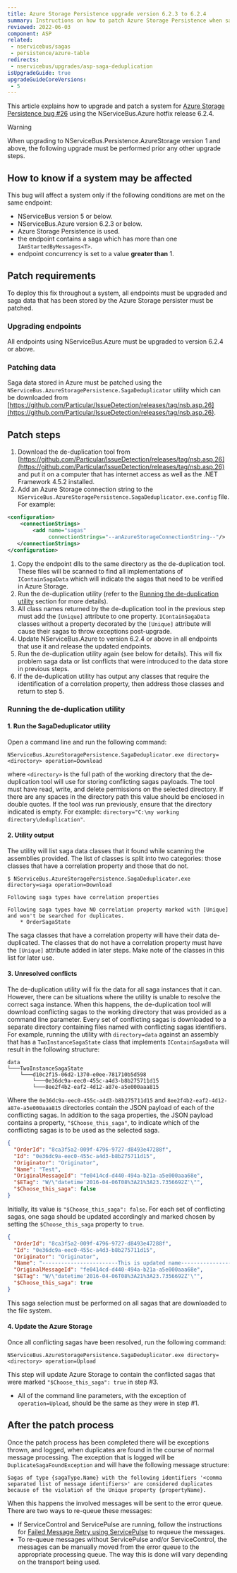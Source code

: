 ```yaml
---
title: Azure Storage Persistence upgrade version 6.2.3 to 6.2.4
summary: Instructions on how to patch Azure Storage Persistence when saga duplication occurs
reviewed: 2022-06-03
component: ASP
related:
 - nservicebus/sagas
 - persistence/azure-table
redirects:
 - nservicebus/upgrades/asp-saga-deduplication
isUpgradeGuide: true
upgradeGuideCoreVersions:
 - 5
---
```


This article explains how to upgrade and patch a system for [Azure Storage Persistence bug #26](https://github.com/Particular/NServiceBus.Persistence.AzureStorage/issues/26) using the NServiceBus.Azure hotfix release 6.2.4.

> [!WARNING]
> When upgrading to NServiceBus.Persistence.AzureStorage version 1 and above, the following upgrade must be performed prior any other upgrade steps.

## How to know if a system may be affected

This bug will affect a system only if the following conditions are met on the same endpoint:

* NServiceBus version 5 or below.
* NServiceBus.Azure version 6.2.3 or below.
* Azure Storage Persistence is used.
* the endpoint contains a saga which has more than one `IAmStartedByMessages<T>`.
* endpoint concurrency is set to a value **greater than** 1.

## Patch requirements

To deploy this fix throughout a system, all endpoints must be upgraded and saga data that has been stored by the Azure Storage persister must be patched.

### Upgrading endpoints

All endpoints using NServiceBus.Azure must be upgraded to version 6.2.4 or above.

### Patching data

Saga data stored in Azure must be patched using the `NServiceBus.AzureStoragePersistence.SagaDeduplicator` utility which can be downloaded from [https://github.com/Particular/IssueDetection/releases/tag/nsb.asp.26](https://github.com/Particular/IssueDetection/releases/tag/nsb.asp.26).

## Patch steps

 1. Download the de-duplication tool from [https://github.com/Particular/IssueDetection/releases/tag/nsb.asp.26](https://github.com/Particular/IssueDetection/releases/tag/nsb.asp.26) and put it on a computer that has internet access as well as the .NET Framework 4.5.2 installed.
 1. Add an Azure Storage connection string to the `NServiceBus.AzureStoragePersistence.SagaDeduplicator.exe.config` file. For example:
  ```xml
  <configuration>
      <connectionStrings>
          <add name="sagas"
               connectionStrings="--anAzureStorageConnectionString--"/>
     </connectionStrings>
  </configuration>
  ```
 1. Copy the endpoint dlls to the same directory as the de-duplication tool. These files will be scanned to find all implementations of `IContainSagaData` which will indicate the sagas that need to be verified in Azure Storage.
 1. Run the de-duplication utility (refer to the [Running the de-duplication utility](#patch-steps-running-the-de-duplication-utility) section for more details).
 1. All class names returned by the de-duplication tool in the previous step must add the `[Unique]` attribute to one property. `IContainSagaData` classes without a property decorated by the `[Unique]` attribute will cause their sagas to throw exceptions post-upgrade.
 1. Update NServiceBus.Azure to version 6.2.4 or above in all endpoints that use it and release the updated endpoints.
 1. Run the de-duplication utility again (see below for details). This will fix problem saga data or list conflicts that were introduced to the data store in previous steps.
 1. If the de-duplication utility has output any classes that require the identification of a correlation property, then address those classes and return to step 5.

### Running the de-duplication utility

#### 1. Run the SagaDeduplicator utility

Open a command line and run the following command:

`NServiceBus.AzureStoragePersistence.SagaDeduplicator.exe directory=<directory> operation=Download`

where `<directory>` is the full path of the working directory that the de-duplication tool will use for storing conflicting sagas payloads. The tool must have read, write, and delete permissions on the selected directory. If there are any spaces in the directory path this value should be enclosed in double quotes. If the tool was run previously, ensure that the directory indicated is empty. For example: `directory="C:\my working directory\deduplication"`.

#### 2. Utility output

The utility will list saga data classes that it found while scanning the assemblies provided. The list of classes is split into two categories: those classes that have a correlation property and those that do not.

```dos
$ NServiceBus.AzureStoragePersistence.SagaDeduplicator.exe directory=saga operation=Download

Following saga types have correlation properties

Following saga types have NO correlation property marked with [Unique] and won't be searched for duplicates.
    * OrderSagaState
```

The saga classes that have a correlation property will have their data de-duplicated. The classes that do not have a correlation property must have the `[Unique]` attribute added in later steps. Make note of the classes in this list for later use.

#### 3. Unresolved conflicts

The de-duplication utility will fix the data for all saga instances that it can. However, there can be situations where the utility is unable to resolve the correct saga instance. When this happens, the de-duplication tool will download conflicting sagas to the working directory that was provided as a command line parameter. Every set of conflicting sagas is downloaded to a separate directory containing files named with conflicting sagas identifiers. For example, running the utility with `directory=data` against an assembly that has a `TwoInstanceSagaState` class that implements `IContainSagaData` will result in the following structure:

```
data
└───TwoInstanceSagaState
    └───d10c2f15-06d2-1370-e0ee-781710b5d598
        └───0e36dc9a-eec0-455c-a4d3-b8b275711d15
        └───8ee2f4b2-eaf2-4d12-a87e-a5e000aaa815
```

Where the `0e36dc9a-eec0-455c-a4d3-b8b275711d15` and `8ee2f4b2-eaf2-4d12-a87e-a5e000aaa815` directories contain the JSON payload of each of the conflicting sagas. In addition to the saga properties, the JSON payload contains a property, `"$Choose_this_saga"`, to indicate which of the conflicting sagas is to be used as the selected saga.

```json
{
  "OrderId": "8ca3f5a2-009f-4796-9727-d8493e47288f",
  "Id": "0e36dc9a-eec0-455c-a4d3-b8b275711d15",
  "Originator": "Originator",
  "Name": "Test",
  "OriginalMessageId": "fe0414cd-d440-494a-b21a-a5e000aaa68e",
  "$ETag": "W/\"datetime'2016-04-06T08%3A21%3A23.7356692Z'\"",
  "$Choose_this_saga": false
}
```

Initially, its value is `"$Choose_this_saga": false`. For each set of conflicting sagas, one saga should be updated accordingly and marked chosen by setting the `$Choose_this_saga` property to `true`.

```json
{
  "OrderId": "8ca3f5a2-009f-4796-9727-d8493e47288f",
  "Id": "0e36dc9a-eec0-455c-a4d3-b8b275711d15",
  "Originator": "Originator",
  "Name": "------------------------This is updated name------------------",
  "OriginalMessageId": "fe0414cd-d440-494a-b21a-a5e000aaa68e",
  "$ETag": "W/\"datetime'2016-04-06T08%3A21%3A23.7356692Z'\"",
  "$Choose_this_saga": true
}
```

This saga selection must be performed on all sagas that are downloaded to the file system.

#### 4. Update the Azure Storage

Once all conflicting sagas have been resolved, run the following command:

`NServiceBus.AzureStoragePersistence.SagaDeduplicator.exe directory=<directory> operation=Upload`

This step will update Azure Storage to contain the conflicted sagas that were marked `"$Choose_this_saga": true` in step #3.

* All of the command line parameters, with the exception of `operation=Upload`, should be the same as they were in step #1.

## After the patch process

Once the patch process has been completed there will be exceptions thrown, and logged, when duplicates are found in the course of normal message processing. The exception that is logged will be `DuplicateSagaFoundException` and will have the following message structure:

```
Sagas of type {sagaType.Name} with the following identifiers '<comma separated list of message identifiers>' are considered duplicates because of the violation of the Unique property {propertyName}.
```

When this happens the involved messages will be sent to the error queue. There are two ways to re-queue these messages:

* If ServiceControl and ServicePulse are running, follow the instructions for [Failed Message Retry using ServicePulse](/servicepulse/intro-failed-message-retries.md) to requeue the messages.
* To re-queue messages without ServicePulse and/or ServiceControl, the messages can be manually moved from the error queue to the appropriate processing queue. The way this is done will vary depending on the transport being used.

